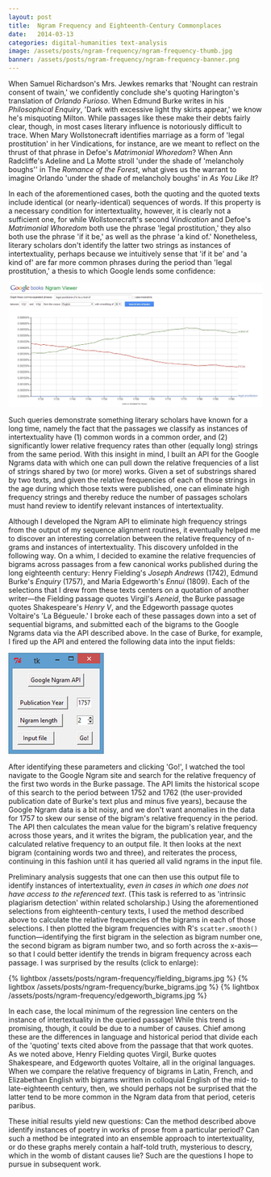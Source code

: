 ```yaml
---
layout: post
title:  Ngram Frequency and Eighteenth-Century Commonplaces
date:   2014-03-13
categories: digital-humanities text-analysis
image: /assets/posts/ngram-frequency/ngram-frequency-thumb.jpg
banner: /assets/posts/ngram-frequency/ngram-frequency-banner.png
---
```


When Samuel Richardson's Mrs. Jewkes remarks that 'Nought can restrain consent of twain,' we confidently conclude she's quoting Harington's translation of <i>Orlando Furioso</i>. When Edmund Burke writes in his <i>Philosophical Enquiry</i>, 'Dark with excessive light thy skirts appear,' we know he's misquoting Milton. While passages like these make their debts fairly clear, though, in most cases literary influence is notoriously difficult to trace. When Mary Wollstonecraft identifies marriage as a form of 'legal prostitution' in her Vindications, for instance, are we meant to reflect on the thrust of that phrase in Defoe's <i>Matrimonial Whoredom</i>? When Ann Radcliffe's Adeline and La Motte stroll 'under the shade of 'melancholy boughs'' in The <i>Romance of the Forest</i>, what gives us the warrant to imagine Orlando 'under the shade of melancholy boughs' in <i>As You Like It</i>?

In each of the aforementioned cases, both the quoting and the quoted texts include identical (or nearly-identical) sequences of words. If this property is a necessary condition for intertextuality, however, it is clearly not a sufficient one, for while Wollstonecraft's second <i>Vindication</i> and Defoe's <i>Matrimonial Whoredom</i> both use the phrase 'legal prostitution,' they also both use the phrase 'if it be,' as well as the phrase 'a kind of.' Nonetheless, literary scholars don't identify the latter two strings as instances of intertextuality, perhaps because we intuitively sense that 'if it be' and 'a kind of' are far more common phrases during the period than 'legal prostitution,' a thesis to which Google lends some confidence:

<img class='center-image' src='/assets/posts/ngram-frequency/defoe_wollstonecraft.jpg'>

Such queries demonstrate something literary scholars have known for a long time, namely the fact that the passages we classify as instances of intertextuality have (1) common words in a common order, and (2) significantly lower relative frequency rates than other (equally long) strings from the same period. With this insight in mind, I built an API for the Google Ngrams data with which one can pull down the relative frequencies of a list of strings shared by two (or more) works. Given a set of substrings shared by two texts, and given the relative frequencies of each of those strings in the age during which those texts were published, one can eliminate high frequency strings and thereby reduce the number of passages scholars must hand review to identify relevant instances of intertextuality.

Although I developed the Ngram API to eliminate high frequency strings from the output of my sequence alignment routines, it eventually helped me to discover an interesting correlation between the relative frequency of n-grams and instances of intertextuality. This discovery unfolded in the following way. On a whim, I decided to examine the relative frequencies of bigrams across passages from a few canonical works published during the long eighteenth century: Henry Fielding's <i>Joseph Andrews</i> (1742),  Edmund Burke's <i>Enquiry</i> (1757), and Maria Edgeworth's <i>Ennui</i> (1809). Each of the selections that I drew from these texts centers on a quotation of another writer—the Fielding passage quotes Virgil's <i>Aeneid</i>, the Burke passage quotes Shakespeare's <i>Henry V</i>, and the Edgeworth passage quotes Voltaire's 'La Bégueule.' I broke each of these passages down into a set of sequential bigrams, and submitted each of the bigrams to the Google Ngrams data via the API described above. In the case of Burke, for example, I fired up the API and entered the following data into the input fields:

<img class='center-image small' src='/assets/posts/ngram-frequency/google_ngram_api.png'>

After identifying these parameters and clicking 'Go!', I watched the tool navigate to the Google Ngram site and search for the relative frequency of the first two words in the Burke passage. The API limits the historical scope of this search to the period between 1752 and 1762 (the user-provided publication date of Burke's text plus and minus five years), because the Google Ngram data is a bit noisy, and we don't want anomalies in the data for 1757 to skew our sense of the bigram's relative frequency in the period. The API then calculates the mean value for the bigram's relative frequency across those years, and it writes the bigram, the publication year, and the calculated relative frequency to an output file. It then looks at the next bigram (containing words two and three), and reiterates the process, continuing in this fashion until it has queried all valid ngrams in the input file.

Preliminary analysis suggests that one can then use this output file to identify instances of intertextuality, <i>even in cases in which one does not have access to the referenced text</i>. (This task is referred to as 'intrinsic plagiarism detection' within related scholarship.) Using the aforementioned selections from eighteenth-century texts, I used the method described above to calculate the relative frequencies of the bigrams in each of those selections. I then plotted the bigram frequencies with R's `scatter.smooth()` function—identifying the first bigram in the selection as bigram number one, the second bigram as bigram number two, and so forth across the x-axis—so that I could better identify the trends in bigram frequency across each passage. I was surprised by the results (click to enlarge):

<div class='inline-trio'>
  {% lightbox /assets/posts/ngram-frequency/fielding_bigrams.jpg %}
  {% lightbox /assets/posts/ngram-frequency/burke_bigrams.jpg %}
  {% lightbox /assets/posts/ngram-frequency/edgeworth_bigrams.jpg %}
</div>

In each case, the local minimum of the regression line centers on the instance of intertextuality in the queried passage! While this trend is promising, though, it could be due to a number of causes. Chief among these are the differences in language and historical period that divide each of the 'quoting' texts cited above from the passage that that work quotes. As we noted above, Henry Fielding quotes Virgil, Burke quotes Shakespeare, and Edgeworth quotes Voltaire, all in the original languages. When we compare the relative frequency of bigrams in Latin, French, and Elizabethan English with bigrams written in colloquial English of the mid- to late-eighteenth century, then, we should perhaps not be surprised that the latter tend to be more common in the Ngram data from that period, ceteris paribus. 

These initial results yield new questions: Can the method described above identify instances of poetry in works of prose from a particular period? Can such a method be integrated into an ensemble approach to intertextuality, or do these graphs merely contain a half-told truth, mysterious to descry, which in the womb of distant causes lie? Such are the questions I hope to pursue in subsequent work.
